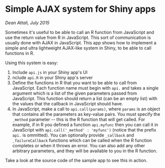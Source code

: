 # Simple AJAX system for Shiny apps

*Dean Attali, July 2015*

Sometimes it's useful to be able to call an R function from JavaScript and use the return value from R in JavaScript. This sort of communication is usually done with AJAX in JavaScript. This app shows how to implement a simple and ultra lightweight AJAX-like system in Shiny, to be able to call functions in R.

Using this system is easy:
1. Include `api.js` in your Shiny app's UI
2. nclude `api.R` in your Shiny app's server
3. Define the functions in R that you want to be able to call from JavaScript. Each function name must begin with `api.` and takes a single argument which is a list of the given parameters passed from JavaScript. This function should return a list (can be an empty list) with the values that the callback in JavaScript should have.
4. In JavaScript, make a call to `api.call(params)`, where `params` is an object that contains all the parameters as key-value pairs. You must specify the `_method` parameter -- this is the R function that will get called. For example, if in R you defined a function `api.myfunc` then you can call it in JavaScript with `api.call('_method' : 'myfunc')` (notice that the prefix `api.` is ommitted). You can optionally provide `_callback` and `_failureCallback` functions which can be called when the R function completes or when it throws an error. You can also add any other arbitrary parameters, and they will be available to you in the R function.

Take a look at the source code of the sample app to see this in action.